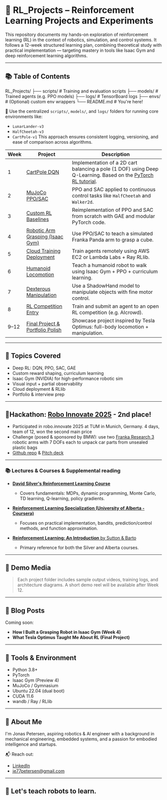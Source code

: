 # 🤖 RL_Projects – Reinforcement Learning Projects and Experiments

This repository documents my hands-on exploration of reinforcement learning (RL) in the context of robotics, simulation, and control systems. It follows a 12-week structured learning plan, combining theoretical study with practical implementation — targeting mastery in tools like Isaac Gym and deep reinforcement learning algorithms.

---

## 📚 Table of Contents

RL_Projects/
├── scripts/            # Training and evaluation scripts
├── models/             # Trained agents (e.g. PPO models)
├── logs/               # TensorBoard logs
├── envs/               # (Optional) custom env wrappers
└── README.md           # You're here!

🧠 Use the centralized `scripts/`, `models/`, and `logs/` folders for running core environments like:
- `LunarLander-v3`
- `HalfCheetah-v3`
- `CartPole-v1`
This approach ensures consistent logging, versioning, and ease of comparison across algorithms.

| Week | Project | Description |
|------|---------|-------------|
| 1 | [CartPole DQN](./CartPole_DQN) | Implementation of a 2D cart balancing a pole (1 DOF) using Deep Q-Learning. Based on the [PyTorch RL tutorial](https://pytorch.org/tutorials/intermediate/reinforcement_q_learning.html). |
| 2 | [MuJoCo PPO/SAC](./week02_sac_halfcheetah/) | PPO and SAC applied to continuous control tasks like `HalfCheetah` and `Walker2d`. |
| 3 | [Custom RL Baselines](./week03_rl_baselines/) | Reimplementation of PPO and SAC from scratch with GAE and modular PyTorch code. |
| 4 | [Robotic Arm Grasping (Isaac Gym)](./week04_franka_grasping/) | Use PPO/SAC to teach a simulated Franka Panda arm to grasp a cube. |
| 5 | [Cloud Training Deployment](./week05_cloud_training/) | Train agents remotely using AWS EC2 or Lambda Labs + Ray RLlib. |
| 6 | [Humanoid Locomotion](./week06_humanoid_locomotion/) | Teach a humanoid robot to walk using Isaac Gym + PPO + curriculum learning. |
| 7 | [Dexterous Manipulation](./week07_dexterous_hand/) | Use a ShadowHand model to manipulate objects with fine motor control. |
| 8 | [RL Competition Entry](./competition_aicrowd/) | Train and submit an agent to an open RL competition (e.g. AIcrowd). |
| 9–12 | [Final Project & Portfolio Polish](./final_project_optimus_sim/) | Showcase project inspired by Tesla Optimus: full-body locomotion + manipulation.

---

## 🧠 Topics Covered

- Deep RL: DQN, PPO, SAC, GAE
- Custom reward shaping, curriculum learning
- Isaac Gym (NVIDIA) for high-performance robotic sim
- Visual input + partial observability
- Cloud deployment & RLlib
- Portfolio & interview prep

---

## 🏅Hackathon: [Robo Innovate 2025](https://www.tum-venture-labs.de/events/robo-innovate-hackathon-2025/) - 2nd place!

- Participated in robo.innovate 2025 at TUM in Munich, Germany. 4 days, team of 12, won the second main price
- Challenge (posed & sponsored by BMW): use two [Franka Research 3](https://franka.de/products/franka-research-3) robotic arms with 7 DOFs each to unpack car parts from unsealed plastic bags
- [Github repo](https://github.com/sudarshan2401/roboinnovate) & [Pitch deck](https://www.canva.com/design/DAGiFqwgkLo/052YY4cXjQ89xvBcekgJjQ/view?utm_content=DAGiFqwgkLo&utm_campaign=designshare&utm_medium=link2&utm_source=uniquelinks&utlId=h505e5472a7)

---

### 📚 Lectures & Courses & Supplemental reading

- [**David Silver's Reinforcement Learning Course**](https://www.youtube.com/watch?v=2pWv7GOvuf0)
  - Covers fundamentals: MDPs, dynamic programming, Monte Carlo, TD learning, Q-learning, policy gradients.

- [**Reinforcement Learning Specialization (University of Alberta - Coursera)**](https://www.coursera.org/specializations/reinforcement-learning)
  - Focuses on practical implementation, bandits, prediction/control methods, and function approximation.

- [**Reinforcement Learning: An Introduction** by Sutton & Barto](https://www.andrew.cmu.edu/course/10-703/textbook/BartoSutton.pdf)
  - Primary reference for both the Silver and Alberta courses.

---

## 📸 Demo Media

> Each project folder includes sample output videos, training logs, and architecture diagrams. A short demo reel will be available after Week 12.

---

## 📝 Blog Posts

Coming soon:
- **How I Built a Grasping Robot in Isaac Gym (Week 4)**
- **What Tesla Optimus Taught Me About RL (Final Project)**

---

## 🧰 Tools & Environment

- Python 3.8+
- PyTorch
- Isaac Gym (Preview 4)
- MuJoCo / Gymnasium
- Ubuntu 22.04 (dual boot)
- CUDA 11.6
- wandb / Ray / RLlib

---

## 🙋 About Me

I'm Jonas Petersen, aspiring robotics & AI engineer with a background in mechanical engineering, embedded systems, and a passion for embodied intelligence and startups.

📬 Reach out:  
- [LinkedIn](https://linkedin.com/in/7jep7)  
- [je77petersen@gmail.com](mailto:je77petersen@gmail.com)

---

## 🚀 Let's teach robots to learn.

